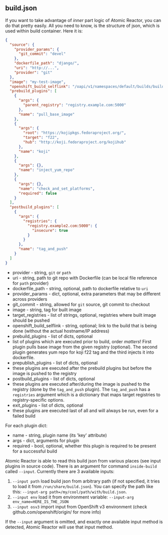 ## build.json

If you want to take advantage of _inner_ part logic of Atomic Reactor, you can do that pretty easily. All you need to know, is the structure of json, which is used within build container. Here it is:

```json
{
  "source": {
    "provider_params": {
      "git_commit": "devel"
    },
    "dockerfile_path": "django/",
    "uri": "http://...",
    "provider": "git"
  },
  "image": "my-test-image",
  "openshift_build_selflink": "/oapi/v1/namespaces/default/builds/build-20150826112654-1",
  "prebuild_plugins": [
    {
      "args": {
        "parent_registry": "registry.example.com:5000"
      },
      "name": "pull_base_image"
    },
    {
      "args": {
        "root": "https://kojipkgs.fedoraproject.org/",
        "target": "f22",
        "hub": "http://koji.fedoraproject.org/kojihub"
      },
      "name": "koji"
    },
    {
      "args": {},
      "name": "inject_yum_repo"
    },
    {
      "args": {},
      "name": "check_and_set_platforms",
      "required": false
    }
  ],
  "postbuild_plugins": [
    {
      "args": {
        "registries": {
          "registry.example2.com:5000": {
            "insecure": true
          }
        }
      },
      "name": "tag_and_push"
    }
  ]
}
```

 * provider - string, `git` or `path`
 * uri - string, path to git repo with Dockerfile (can be local file reference for `path` provider)
 * dockerfile_path - string, optional, path to dockerfile relative to `uri`
 * provider_params - dict, optional, extra parameters that may be different across providers
  * git_commit - string, allowed for `git` source, git commit to checkout
 * image - string, tag for built image
 * target_registries - list of strings, optional, registries where built image should be pushed
 * openshift_build_selflink - string, optional; link to the build that is being done (without the actual hostname/IP address)
 * prebuild_plugins - list of dicts, optional
  * list of plugins which are executed prior to build, order _matters_! First plugin pulls base image from the given registry (optional). The second plugin generates yum repo for koji f22 tag and the third injects it into dockerfile.
 * prepublish_plugins - list of dicts, optional
  * these plugins are executed after the prebuild plugins but before the image is pushed to the registry
 * postbuild_plugins - list of dicts, optional
  * these plugins are executed after/during the image is pushed to the registry (done by the `tag_and_push` plugin). The `tag_and_push` has a `registries` argument which is a dictionary that maps target registries to registry-specific options.
 * exit_plugins - list of dicts, optional
  * these plugins are executed last of all and will always be run, even for a failed build

For each plugin dict:
 * name - string, plugin name (its 'key' attribute)
 * args - dict, arguments for plugin
 * required - bool, optional, whether this plugin is required to be present for a successful build

Atomic Reactor is able to read this build json from various places (see input plugins in source code). There is an argument for command `inside-build` called `--input`. Currently there are 3 available inputs:

 1. `--input path` load build json from arbitrary path (if not specified, it tries to load it from `/run/share/build.json`). You can specify the path like this: `--input-arg path=/my/cool/path/with/build.json`.
 2. `--input env` load it from environment variable: `--input-arg env_name=HERE_IS_THE_JSON`
 3. `--input osv3` import input from OpenShift v3 environment (check github.com/openshift/origin/ for more info)

If the `--input` argument is omitted, and exactly one available input method is detected, Atomic Reactor will use that input method.
